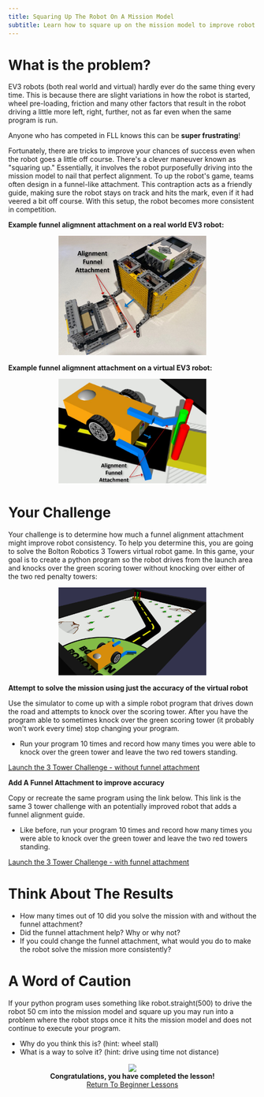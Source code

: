 ```yaml
---
title: Squaring Up The Robot On A Mission Model 
subtitle: Learn how to square up on the mission model to improve robot consistency.
---
```


# What is the problem?
EV3 robots (both real world and virtual) hardly ever do the same thing every time.  This is because there are slight variations in how the robot is started, wheel pre-loading, friction and many other factors that result in the robot driving a little more left, right, further, not as far even when the same program is run.  

Anyone who has competed in FLL knows this can be __super frustrating__!  

Fortunately, there are tricks to improve your chances of success even when the robot goes a little off course.  There's a clever maneuver known as "squaring up." Essentially, it involves the robot purposefully driving into the mission model to nail that perfect alignment. To up the robot's game, teams often design in a funnel-like attachment. This contraption acts as a friendly guide, making sure the robot stays on track and hits the mark, even if it had veered a bit off course. With this setup, the robot becomes more consistent in competition.

__Example funnel aligmnent attachment on a real world EV3 robot:__
<p  align="center"><img src="../../../images/alignment_funnel.jpg" width=300></P>

__Example funnel aligmnent attachment on a virtual EV3 robot:__
<p  align="center"><img src="../../../images/alignment_funnel_sim.jpg" width=300></P>

# Your Challenge
Your challenge is to determine how much a funnel alignment attachment might improve robot consistency.  To help you determine this, you are going to solve the Bolton Robotics 3 Towers virtual robot game.  In this game, your goal is to create a python program so the robot drives from the launch area and knocks over the green scoring tower without knocking over either of the two red penalty towers:
<p  align="center"><img src="../../../images/towers.jpg" width=300></P>

__Attempt to solve the mission using just the accuracy of the virtual robot__

Use the simulator to come up with a simple robot program that drives down the road and attempts to knock over the scoring tower.  After you have the program able to sometimes knock over the green scoring tower (it probably won't work every time) stop changing your program.  
- Run your program 10 times and record how many times you were able to knock over the green tower and leave the two red towers standing.

[Launch the 3 Tower Challenge - without funnel attachment](https://fssfll.github.io/gears/public/index.html?worldJSON=https%3A%2F%2Ffssfll.github.io%2Ffssfll%2Flessons%2Fmechsquare%2Fmechsquareworld.json&robotJSON=https%3A%2F%2Ffssfll.github.io%2Ffssfll%2Flessons%2Fmechsquare%2Fwithoutguiderobot.json)

__Add A Funnel Attachment to improve accuracy__

Copy or recreate the same program using the link below. This link is the same 3 tower challenge with an potentially improved robot that adds a funnel alignment guide.  
- Like before, run your program 10 times and record how many times you were able to knock over the green tower and leave the two red towers standing.

[Launch the 3 Tower Challenge - with funnel attachment](https://fssfll.github.io/gears/public/index.html?worldJSON=https%3A%2F%2Ffssfll.github.io%2Ffssfll%2Flessons%2Fmechsquare%2Fmechsquareworld.json&robotJSON=https%3A%2F%2Ffssfll.github.io%2Ffssfll%2Flessons%2Fmechsquare%2Fwithguiderobot.json)

# Think About The Results
- How many times out of 10 did you solve the mission with and without the funnel attachment?  
- Did the funnel attachment help?  Why or why not?
- If you could change the funnel attachment, what would you do to make the robot solve the mission more consistently?

# A Word of Caution
If your python program uses something like robot.straight(500) to drive the robot 50 cm into the mission model and square up you may run into a problem where the robot stops once it hits the mission model and does not continue to execute your program.
- Why do you think this is? (hint: wheel stall)
- What is a way to solve it? (hint: drive using time not distance)


<p align="center">
<IMG ALIGN="CENTER" SRC="https://fssfll.github.io/fssfll/images/finish.jpg">
<BR>
<B>Congratulations, you have completed the lesson!</B><BR>
<A HREF="https://fssfll.github.io/fssfll/spike/lessons/beginner/">Return To Beginner Lessons</A>
<BR>
 </P>
